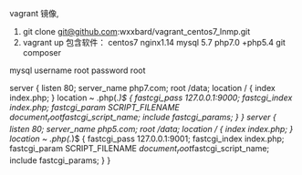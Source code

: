 vagrant 镜像,
1. git clone git@github.com:wxxbard/vagrant_centos7_lnmp.git
2. vagrant up 
包含软件：
centos7
nginx1.14
mysql 5.7
php7.0 +php5.4
git 
composer

mysql username root password root

server {
    listen       80;
    server_name  php7.com;
    root   /data;
    location / {
        index  index.php;
    }
    location ~ \.php(.*)$ {
        fastcgi_pass   127.0.0.1:9000;
        fastcgi_index  index.php;
        fastcgi_param  SCRIPT_FILENAME  $document_root$fastcgi_script_name;
        include        fastcgi_params;
    }
}
server {
    listen       80;
    server_name  php5.com;
    root   /data;
    location / {
        index  index.php;
    }
    location ~ \.php(.*)$ {
        fastcgi_pass   127.0.0.1:9001;
        fastcgi_index  index.php;
        fastcgi_param  SCRIPT_FILENAME  $document_root$fastcgi_script_name;
        include        fastcgi_params;
    }
}
